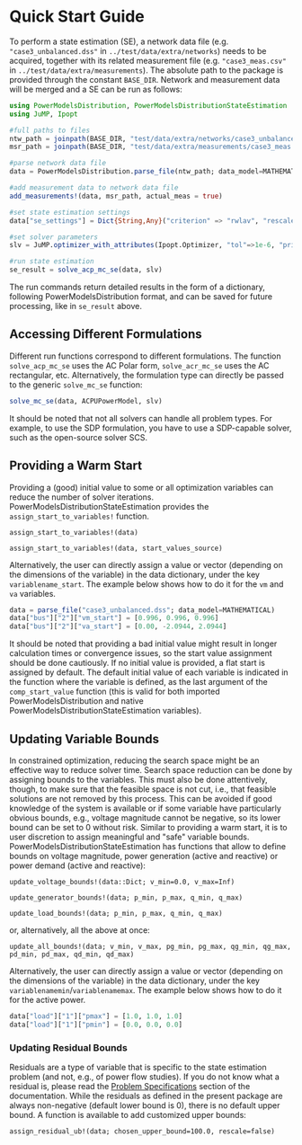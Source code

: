 # Quick Start Guide


To perform a state estimation (SE), a network data file (e.g. `"case3_unbalanced.dss"` in `../test/data/extra/networks`) needs to be acquired, together with its related measurement file (e.g. `"case3_meas.csv"` in `../test/data/extra/measurements`). The absolute path to the package is provided through the constant `BASE_DIR`. Network and measurement data will be merged and a SE can be run as follows:
```julia
using PowerModelsDistribution, PowerModelsDistributionStateEstimation
using JuMP, Ipopt

#full paths to files
ntw_path = joinpath(BASE_DIR, "test/data/extra/networks/case3_unbalanced.dss")
msr_path = joinpath(BASE_DIR, "test/data/extra/measurements/case3_meas.csv")

#parse network data file
data = PowerModelsDistribution.parse_file(ntw_path; data_model=MATHEMATICAL)

#add measurement data to network data file
add_measurements!(data, msr_path, actual_meas = true)

#set state estimation settings
data["se_settings"] = Dict{String,Any}("criterion" => "rwlav", "rescaler" => 1)

#set solver parameters
slv = JuMP.optimizer_with_attributes(Ipopt.Optimizer, "tol"=>1e-6, "print_level"=>0)

#run state estimation
se_result = solve_acp_mc_se(data, slv)
```
The run commands return detailed results in the form of a dictionary, following PowerModelsDistribution format, and can be saved for future processing, like in `se_result` above.

## Accessing Different Formulations

Different run functions correspond to different formulations. The function `solve_acp_mc_se` uses the AC Polar form, `solve_acr_mc_se` uses the AC rectangular, etc. Alternatively, the formulation type can directly be passed to the generic `solve_mc_se` function:
```julia
solve_mc_se(data, ACPUPowerModel, slv)
```
It should be noted that not all solvers can handle all problem types. For example, to use the SDP formulation, you have to use a SDP-capable solver, such as the open-source solver SCS.

## Providing a Warm Start

Providing a (good) initial value to some or all optimization variables can reduce the number of solver iterations. PowerModelsDistributionStateEstimation provides the `assign_start_to_variables!` function.
```@docs
assign_start_to_variables!(data)
```
```@docs
assign_start_to_variables!(data, start_values_source)
```
Alternatively, the user can directly assign a value or vector (depending on the dimensions of the variable) in the data dictionary, under the key `variablename_start`. The example below shows how to do it for the `vm` and `va` variables.
```julia
data = parse_file("case3_unbalanced.dss"; data_model=MATHEMATICAL)
data["bus"]["2"]["vm_start"] = [0.996, 0.996, 0.996]
data["bus"]["2"]["va_start"] = [0.00, -2.0944, 2.0944]
```
It should be noted that providing a bad initial value might result in longer calculation times or convergence issues, so the start value assignment should be done cautiously.
If no initial value is provided, a flat start is assigned by default. The default initial value of each variable is indicated in the function where the variable is defined, as the last argument of the `comp_start_value` function (this is valid for both imported PowerModelsDistribution and native PowerModelsDistributionStateEstimation variables).

## Updating Variable Bounds

In constrained optimization, reducing the search space might be an effective way to reduce solver time. Search space reduction can be done by assigning bounds to the variables.
This must also be done attentively, though, to make sure that the feasible space is not cut, i.e., that feasible solutions are not removed by this process.
This can be avoided if good knowledge of the system is available or if some variable have particularly obvious bounds, e.g., voltage magnitude cannot be negative, so its lower bound can be set to 0 without risk.
Similar to providing a warm start, it is to user discretion to assign meaningful and "safe" variable bounds.
PowerModelsDistributionStateEstimation has functions that allow to define bounds on voltage magnitude, power generation (active and reactive) or power demand (active and reactive):
```@docs
update_voltage_bounds!(data::Dict; v_min=0.0, v_max=Inf)
```
```@docs
update_generator_bounds!(data; p_min, p_max, q_min, q_max)
```
```@docs
update_load_bounds!(data; p_min, p_max, q_min, q_max)
```
or, alternatively, all the above at once:
```@docs
update_all_bounds!(data; v_min, v_max, pg_min, pg_max, qg_min, qg_max, pd_min, pd_max, qd_min, qd_max)
```
Alternatively, the user can directly assign a value or vector (depending on the dimensions of the variable) in the data dictionary, under the key `variablenamemin`/`variablenamemax`. The example below shows how to do it for the active power.
```julia
data["load"]["1"]["pmax"] = [1.0, 1.0, 1.0]
data["load"]["1"]["pmin"] = [0.0, 0.0, 0.0]
```
### Updating Residual Bounds

Residuals are a type of variable that is specific to the state estimation problem (and not, e.g., of power flow studies). If you do not know what a residual is, please read the [Problem Specifications](@ref) section of the documentation.
While the residuals as defined in the present package are always non-negative (default lower bound is 0), there is no default upper bound.
A function is available to add customized upper bounds:
```@docs
assign_residual_ub!(data; chosen_upper_bound=100.0, rescale=false)
```
